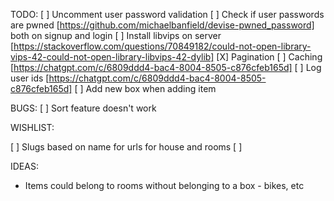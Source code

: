 TODO:
[ ] Uncomment user password validation
[ ] Check if user passwords are pwned [https://github.com/michaelbanfield/devise-pwned_password] both on signup and login
[ ] Install libvips on server [https://stackoverflow.com/questions/70849182/could-not-open-library-vips-42-could-not-open-library-libvips-42-dylib]
[X] Pagination
[ ] Caching [https://chatgpt.com/c/6809ddd4-bac4-8004-8505-c876cfeb165d]
[ ] Log user ids [https://chatgpt.com/c/6809ddd4-bac4-8004-8505-c876cfeb165d]
[ ] Add new box when adding item

BUGS:
[ ] Sort feature doesn't work

WISHLIST:

[ ] Slugs based on name for urls for house and rooms
[ ]

IDEAS:

- Items could belong to rooms without belonging to a box - bikes, etc
